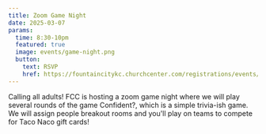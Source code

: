 ```yaml
---
title: Zoom Game Night
date: 2025-03-07
params:
  time: 8:30-10pm
  featured: true
  image: events/game-night.png
  button:
    text: RSVP
    href: https://fountaincitykc.churchcenter.com/registrations/events/2755210
---
```


Calling all adults! FCC is hosting a zoom game night where we will play several rounds of the game Confident?, which is a simple trivia-ish game. We will assign people breakout rooms and you'll play on teams to compete for Taco Naco gift cards!
